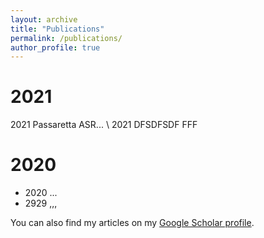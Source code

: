 ```yaml
---
layout: archive
title: "Publications"
permalink: /publications/
author_profile: true
---
```


# 2021

 2021 Passaretta ASR... \\
 2021 DFSDFSDF FFF

# 2020

- 2020 ...
-  2929 ,,,

You can also find my articles on my [Google Scholar profile](https://scholar.google.com/citations?user=ehRMwhQAAAAJ&hl=es&oi=ao).

